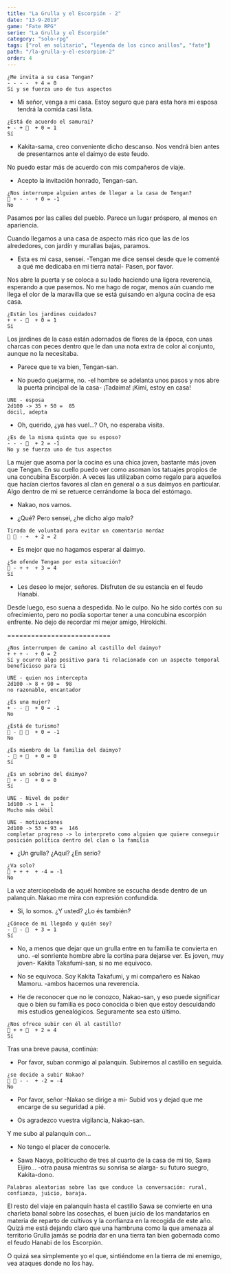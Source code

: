 ```yaml
---
title: "La Grulla y el Escorpión - 2"
date: "13-9-2019"
game: "Fate RPG"
serie: "La Grulla y el Escorpión"
category: "solo-rpg"
tags: ["rol en solitario", "leyenda de los cinco anillos", "fate"]
path: "/la-grulla-y-el-escorpion-2"
order: 4
---
```


```
¿Me invita a su casa Tengan?
- - - -  + 4 = 0
Sí y se fuerza uno de tus aspectos
```

- Mi señor, venga a mi casa. Estoy seguro que para esta hora mi esposa tendrá la comida casi lista. 

```
¿Está de acuerdo el samurai?
+ - + ͸  + 0 = 1
Sí
```

- Kakita-sama, creo conveniente dicho descanso. Nos vendrá bien antes de presentarnos ante el daimyo de este feudo.

No puedo estar más de acuerdo con mis compañeros de viaje.

- Acepto la invitación honrado, Tengan-san.

```
¿Nos interrumpe alguien antes de llegar a la casa de Tengan?
͸ + - -  + 0 = -1
No
```

Pasamos por las calles del pueblo. Parece un lugar próspero, al menos en apariencia.

Cuando llegamos a una casa de aspecto más rico que las de los alrededores, con jardín y murallas bajas, paramos.

- Esta es mi casa, sensei. -Tengan me dice sensei desde que le comenté a qué me dedicaba en mi tierra natal- Pasen, por favor.

Nos abre la puerta y se coloca a su lado haciendo una ligera reverencia, esperando a que pasemos. No me hago de rogar, menos aún cuando me llega el olor de la maravilla que se está guisando en alguna cocina de esa casa.

```
¿Están los jardines cuidados?
+ + - ͸  + 0 = 1
Sí
```

Los jardines de la casa están adornados de flores de la época, con unas charcas con peces dentro que le dan una nota extra de color al conjunto, aunque no la necesitaba.

- Parece que te va bien, Tengan-san.

- No puedo quejarme, no. -el hombre se adelanta unos pasos y nos abre la puerta principal de la casa- ¡Tadaima! ¡Kimi, estoy en casa!

```
UNE - esposa
2d100 -> 35 + 50 =  85
dócil, adepta
```

- Oh, querido, ¿ya has vuel...? Oh, no esperaba visita.

```
¿Es de la misma quinta que su esposo?
- - - ͸  + 2 = -1
No y se fuerza uno de tus aspectos
```

La mujer que asoma por la cocina es una chica joven, bastante más joven que Tengan. En su cuello puedo ver como asoman los tatuajes propios de una concubina Escorpión. A veces las utilizaban como regalo para aquellos que hacían ciertos favores al clan en general o a sus daimyos en particular. Algo dentro de mi se retuerce cerrándome la boca del estómago.

- Nakao, nos vamos.

- ¿Qué? Pero sensei, ¿he dicho algo malo?

```
Tirada de voluntad para evitar un comentario mordaz
͸ ͸ - +  + 2 = 2
```

- Es mejor que no hagamos esperar al daimyo.

```
¿Se ofende Tengan por esta situación?
͸ - + +  + 3 = 4
Sí
```

- Les deseo lo mejor, señores. Disfruten de su estancia en el feudo Hanabi.

Desde luego, eso suena a despedida. No le culpo. No he sido cortés con su ofrecimiento, pero no podía soportar tener a una concubina escorpión enfrente. No dejo de recordar mi mejor amigo, Hirokichi.

==========================

```
¿Nos interrumpen de camino al castillo del daimyo?
+ + + -  + 0 = 2
Sí y ocurre algo positivo para ti relacionado con un aspecto temporal beneficioso para ti
```
```
UNE - quien nos intercepta
2d100 -> 8 + 90 =  98
no razonable, encantador
```
```
¿Es una mujer?
+ - - ͸  + 0 = -1
No
```
```
¿Está de turismo?
͸ - ͸ ͸  + 0 = -1
No
```
```
¿Es miembro de la familia del daimyo?
- ͸ + ͸  + 0 = 0
Sí
```
```
¿Es un sobrino del daimyo?
͸ + - ͸  + 0 = 0
Sí
```
```
UNE - Nivel de poder
1d100 -> 1 =  1
Mucho más débil
```
```
UNE - motivaciones
2d100 -> 53 + 93 =  146
completar progreso -> lo interpreto como alguien que quiere conseguir posición política dentro del clan o la familia
```

- ¿Un grulla? ¿Aquí? ¿En serio?

```
¿Va solo?
͸ + + +  + -4 = -1
No
```

La voz aterciopelada de aquél hombre se escucha desde dentro de un palanquín. Nakao me mira con expresión confundida. 

- Si, lo somos. ¿Y usted? ¿Lo és también?

```
¿Cónoce de mi llegada y quién soy?
- ͸ - ͸  + 3 = 1
Sí
```

- No, a menos que dejar que un grulla entre en tu familia te convierta en uno. -el sonriente hombre abre la cortina para dejarse ver. Es joven, muy joven- Kakita Takafumi-san, si no me equivoco.

- No se equivoca. Soy Kakita Takafumi, y mi compañero es Nakao Mamoru. -ambos hacemos una reverencia.

- He de reconocer que no le conozco, Nakao-san, y eso puede significar que o bien su familia es poco conocida o bien que estoy descuidando mis estudios genealógicos. Seguramente sea esto último.

```
¿Nos ofrece subir con él al castillo?
͸ + + ͸  + 2 = 4
Sí
```

Tras una breve pausa, continúa:

- Por favor, suban conmigo al palanquín. Subiremos al castillo en seguida. 

```
¿se decide a subir Nakao?
͸ ͸ - -  + -2 = -4
No
```

- Por favor, señor -Nakao se dirige a mi- Subid vos y dejad que me encarge de su seguridad a pié. 

- Os agradezco vuestra vigilancia, Nakao-san.

Y me subo al palanquín con... 

- No tengo el placer de conocerle.

- Sawa Naoya, politicucho de tres al cuarto de la casa de mi tío, Sawa Eijiro... -otra pausa mientras su sonrisa se alarga- su futuro suegro, Kakita-dono.

```
Palabras aleatorias sobre las que conduce la conversación: rural, confianza, juicio, baraja.
```

El resto del viaje en palanquín hasta el castillo Sawa se convierte en una charleta banal sobre las cosechas, el buen juicio de los mandatarios en materia de reparto de cultivos y la confianza en la recogida de este año. Quizá me está dejando claro que una hambruna como la que amenaza al territorio Grulla jamás se podría dar en una tierra tan bien gobernada como el feudo Hanabi de los Escorpión.

O quizá sea simplemente yo el que, sintiéndome en la tierra de mi enemigo, vea ataques donde no los hay.

